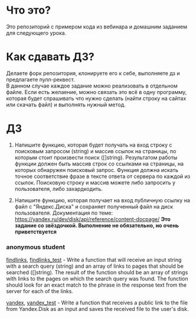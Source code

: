 # Что это?
Это репозиторий с примером кода из вебинара и домашним заданием для следующего урока.

# Как сдавать ДЗ?
Делаете форк репозитория, клонируете его к себе, выполняете дз и предлагаете пулл-реквест.  
В данном случае каждое задание можно реализовать в отдельном файле. Если есть желаение, можно связать
это всё в одну программу, которая будет спрашивать что нужно сделать (найти строку на сайтах или скачать файл) и
выполнять нужный метод.

# ДЗ
1) Напишите функцию, которая будет получать на вход строку с поисковым запросом (string) и массив ссылок на страницы, по которым стоит произвести поиск ([]string). Результатом работы функции должен быть массив строк со ссылками на страницы, на которых обнаружен поисковый запрос. Функция должна искать точное соответствие фразе в тексте ответа от сервера по каждой из ссылок. 
Поисковую строку и массив можете либо запросить у пользователя, либо захардкодить.

2) Напишите функцию, которая получает на вход публичную ссылку на файл с "Яндекс.Диска" и сохраняет полученный файл на диск пользователя.
Документация по теме: https://yandex.ru/dev/disk/api/reference/content-docpage/
**Это задание со звёздочкой. Выполнение не обязательно, но очень приветствуется**

### anonymous student
<p>

[findlinks](findlinks/findlinks.go), [findlinks_test](findlinks/findlinks_test.go) - Write a function that will receive an input string with a search query (string) and an array of links to pages that should be searched ([]string). The result of the function should be an array of strings with links to the pages on which the search query was found. The function should look for an exact match to the phrase in the response text from the server for each of the links.

</p>
<p>

[yandex](yandex/yandex.go), [yandex_test](yandex/yandex_test.go) - Write a function that receives a public link to the file from Yandex.Disk as an input and saves the received file to the user's disk.
</p>